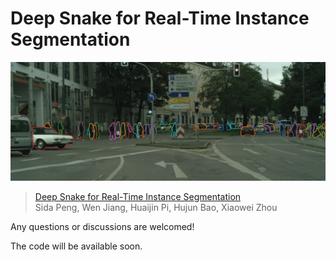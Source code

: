 # Deep Snake for Real-Time Instance Segmentation

![city](assets/snake_city.png)

> [Deep Snake for Real-Time Instance Segmentation](https://arxiv.org/pdf/2001.01629.pdf)  
> Sida Peng, Wen Jiang, Huaijin Pi, Hujun Bao, Xiaowei Zhou

Any questions or discussions are welcomed!

The code will be available soon.
